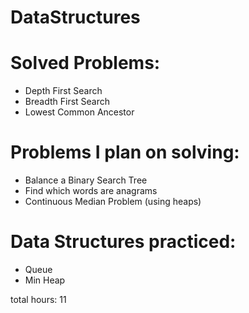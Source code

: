 # DataStructures

# Solved Problems:
* Depth First Search 
* Breadth First Search 
* Lowest Common Ancestor 

# Problems I plan on solving:
* Balance a Binary Search Tree
* Find which words are anagrams
* Continuous Median Problem (using heaps)

# Data Structures practiced:
* Queue
* Min Heap

total hours: 11
